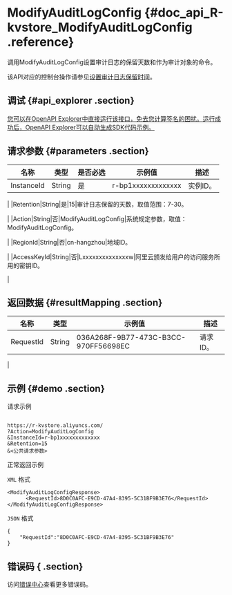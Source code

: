 # ModifyAuditLogConfig {#doc_api_R-kvstore_ModifyAuditLogConfig .reference}

调用ModifyAuditLogConfig设置审计日志的保留天数和作为审计对象的命令。

该API对应的控制台操作请参见[设置审计日志保留时间](~~102046~~)。

## 调试 {#api_explorer .section}

[您可以在OpenAPI Explorer中直接运行该接口，免去您计算签名的困扰。运行成功后，OpenAPI Explorer可以自动生成SDK代码示例。](https://api.aliyun.com/#product=R-kvstore&api=ModifyAuditLogConfig&type=RPC&version=2015-01-01)

## 请求参数 {#parameters .section}

|名称|类型|是否必选|示例值|描述|
|--|--|----|---|--|
|InstanceId|String|是|r-bp1xxxxxxxxxxxxx|实例ID。

 |
|Retention|String|是|15|审计日志保留的天数，取值范围：7-30。

 |
|Action|String|否|ModifyAuditLogConfig|系统规定参数，取值：ModifyAuditLogConfig。

 |
|RegionId|String|否|cn-hangzhou|地域ID。

 |
|AccessKeyId|String|否|Lxxxxxxxxxxxxxxw|阿里云颁发给用户的访问服务所用的密钥ID。

 |

## 返回数据 {#resultMapping .section}

|名称|类型|示例值|描述|
|--|--|---|--|
|RequestId|String|036A268F-9B77-473C-B3CC-970FF56698EC|请求ID。

 |

## 示例 {#demo .section}

请求示例

``` {#request_demo}

https://r-kvstore.aliyuncs.com/
?Action=ModifyAuditLogConfig
&InstanceId=r-bp1xxxxxxxxxxxxx
&Retention=15
&<公共请求参数>

```

正常返回示例

`XML` 格式

``` {#xml_return_success_demo}
<ModifyAuditLogConfigResponse>
      <RequestId>8D0C0AFC-E9CD-47A4-8395-5C31BF9B3E76</RequestId>
</ModifyAuditLogConfigResponse>
```

`JSON` 格式

``` {#json_return_success_demo}
{
	"RequestId":"8D0C0AFC-E9CD-47A4-8395-5C31BF9B3E76"
}
```

## 错误码 { .section}

访问[错误中心](https://error-center.aliyun.com/status/product/R-kvstore)查看更多错误码。


